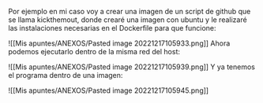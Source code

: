 Por ejemplo en mi caso voy a crear una imagen de un script de github que se llama kickthemout, donde crearé una imagen con ubuntu y le realizaré las instalaciones necesarias en el Dockerfile para que funcione:

![[Mis apuntes/ANEXOS/Pasted image 20221217105933.png]]
Ahora podemos ejecutarlo dentro de la misma red del host:

![[Mis apuntes/ANEXOS/Pasted image 20221217105939.png]]
Y ya tenemos el programa dentro de una imagen:

![[Mis apuntes/ANEXOS/Pasted image 20221217105945.png]]



